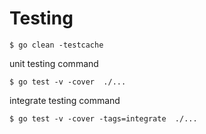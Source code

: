 # Testing

`$ go clean -testcache`

unit testing command 

`$ go test -v -cover  ./...`

integrate testing command

`$ go test -v -cover -tags=integrate  ./...`
